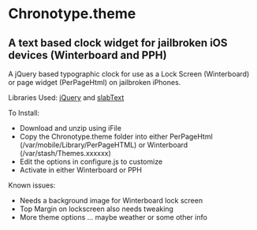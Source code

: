 Chronotype.theme
================

A text based clock widget for jailbroken iOS devices (Winterboard and PPH)
-------------------------------------------------------------------------------------------------------

A jQuery based typographic clock for use as a Lock Screen (Winterboard) or page widget (PerPageHtml) on jailbroken iPhones.

Libraries Used: [jQuery](http://jquery.com) and [slabText](http://www.frequency-decoder.com/demo/slabText/)

To Install:

- Download and unzip using iFile
- Copy the Chronotype.theme folder into either PerPageHtml (/var/mobile/Library/PerPageHTML) or Winterboard (/var/stash/Themes.xxxxxx)
- Edit the options in configure.js to customize
- Activate in either Winterboard or PPH

Known issues:

- Needs a background image for Winterboard lock screen
- Top Margin on lockscreen also needs tweaking
- More theme options ... maybe weather or some other info
